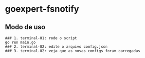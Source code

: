 # goexpert-fsnotify


## Modo de uso
``` shell
### 1. terminal-01: rode o script
go run main.go
### 2. terminal-02: edite o arquivo config.json
### 3. terminal-02: veja que as novas configs foram carregadas
```
